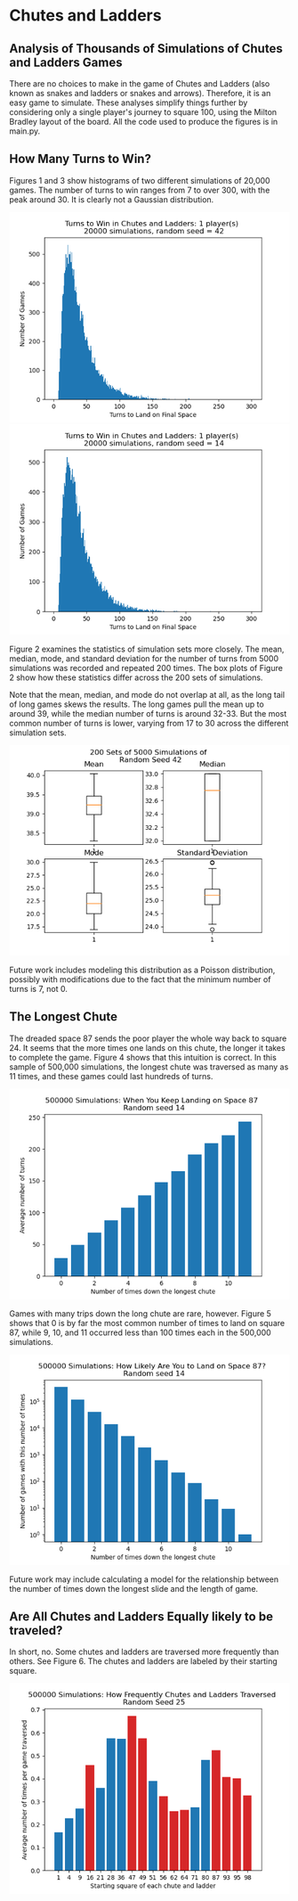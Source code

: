 # Chutes and Ladders
## Analysis of Thousands of Simulations of Chutes and Ladders Games

There are no choices to make in the game of Chutes and Ladders (also known as snakes and ladders or snakes and arrows). Therefore, it is an easy game to simulate. These analyses simplify things further by considering only a single player's journey to square 100, using the Milton Bradley layout of the board. All the code used to produce the figures is in main.py.

## How Many Turns to Win?
Figures 1 and 3 show histograms of two different simulations of 20,000 games. The number of turns to win ranges from 7 to over 300, with the peak around 30. It is clearly not a Gaussian distribution.

![Figure 1](/Figure_1.png)
![Figure 3](/Figure_3.png)

Figure 2 examines the statistics of simulation sets more closely. The mean, median, mode, and standard deviation for the number of turns from 5000 simulations was recorded and repeated 200 times. The box plots of Figure 2 show how these statistics differ across the 200 sets of simulations. 

Note that the mean, median, and mode do not overlap at all, as the long tail of long games skews the results. The long games pull the mean up to around 39, while the median number of turns is around 32-33. But the most common number of turns is lower, varying from 17 to 30 across the different simulation sets.

![Figure_2](/Figure_2.png)

Future work includes modeling this distribution as a Poisson distribution, possibly with modifications due to the fact that the minimum number of turns is 7, not 0.

## The Longest Chute
The dreaded space 87 sends the poor player the whole way back to square 24. It seems that the more times one lands on this chute, the longer it takes to complete the game. Figure 4 shows that this intuition is correct. In this sample of 500,000 simulations, the longest chute was traversed as many as 11 times, and these games could last hundreds of turns.

![Figure 4](/Figure_4.png)

Games with many trips down the long chute are rare, however. Figure 5 shows that 0 is by far the most common number of times to land on square 87, while 9, 10, and 11 occurred less than 100 times each in the 500,000 simulations.

![Figure 5](/Figure_5.png)

Future work may include calculating a model for the relationship between the number of times down the longest slide and the length of game.

## Are All Chutes and Ladders Equally likely to be traveled?
In short, no. Some chutes and ladders are traversed more frequently than others. See Figure 6. The chutes and ladders are labeled by their starting square.

![Figure 6](/Figure_6.png)
